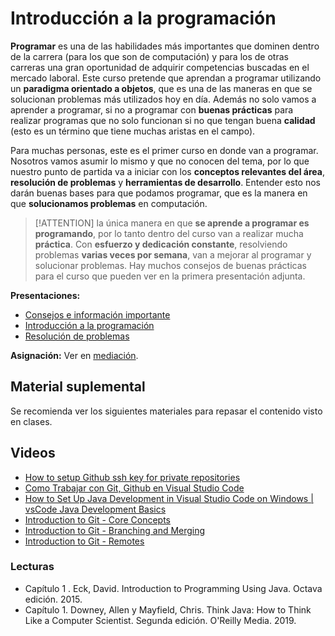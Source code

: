# Introducción a la programación

**Programar** es una de las habilidades más importantes que dominen dentro de la carrera (para los que son de computación) y para los de otras carreras una gran oportunidad de adquirir competencias buscadas en el mercado laboral. Este curso pretende que aprendan a programar utilizando un **paradigma orientado a objetos**, que es una de las maneras en que se solucionan problemas más utilizados hoy en día. Además no solo vamos a aprender a programar, si no a programar con **buenas prácticas** para realizar programas que no solo funcionan si no que tengan buena **calidad** (esto es un término que tiene muchas aristas en el campo).

Para muchas personas, este es el primer curso en donde van a programar. Nosotros vamos asumir lo mismo y que no conocen del tema, por lo que nuestro punto de partida va a iniciar con los **conceptos relevantes del área**, **resolución de problemas** y **herramientas de desarrollo**. Entender esto nos darán buenas bases para que podamos programar, que es la manera en que **solucionamos problemas** en computación.

> [!ATTENTION]
> la única manera en que **se aprende a programar es programando**, por lo tanto dentro del curso van a realizar mucha **práctica**. Con **esfuerzo y dedicación constante**, resolviendo problemas **varias veces por semana**, van a mejorar al programar y solucionar problemas. Hay muchos consejos de buenas prácticas para el curso que pueden ver en la primera presentación adjunta.

**Presentaciones:**

- [Consejos e información importante](./01-Introducción/pres/00-Tips.pdf)
- [Introducción a la programación](./01-Introducción/pres/01-Intro.pdf)
- [Resolución de problemas](./01-Introducción/pres/02-Res.pdf)

**Asignación:** Ver en [mediación](https://mv1.mediacionvirtual.ucr.ac.cr/mod/assign/view.php?id=1768906).

## Material suplemental

Se recomienda ver los siguientes materiales para repasar el contenido visto en clases.

## Videos

- [How to setup Github ssh key for private repositories](https://www.youtube.com/watch?v=JuQhNFYMFcE)
- [Como Trabajar con Git, Github en Visual Studio Code](https://www.youtube.com/watch?v=qdec2M4NwT0)
- [How to Set Up Java Development in Visual Studio Code on Windows | vsCode Java Development Basics](https://www.youtube.com/watch?v=ClU9N4ub_Ko)
- [Introduction to Git - Core Concepts](https://www.youtube.com/watch?v=uR6G2v_WsRA)
- [Introduction to Git - Branching and Merging](https://www.youtube.com/watch?v=FyAAIHHClqI&t=4s)
- [Introduction to Git - Remotes](https://www.youtube.com/watch?v=Gg4bLk8cGNo&t=3s)

### Lecturas

- Capítulo 1 . Eck, David. Introduction to Programming Using Java. Octava edición. 2015.
- Capítulo 1. Downey, Allen y Mayfield, Chris. Think Java: How to Think Like a Computer Scientist. Segunda edición. O'Reilly Media. 2019.
